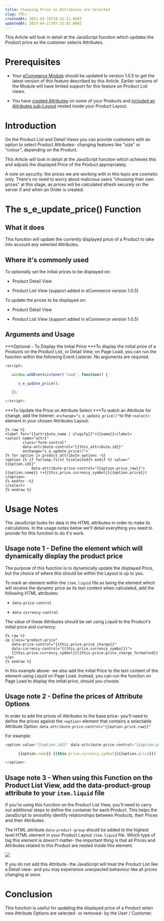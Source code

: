 ```yaml
---
title: Changing Price as Attributes are Selected
slug: 79lr-
createdAt: 2021-02-19T10:42:21.000Z
updatedAt: 2023-04-11T07:25:02.000Z
---
```


This Article will look in detail at the JavaScript function which updates the Product price as the customer selects Attributes.

# Prerequisites

*   Your [eCommerce Module](https://help.siteglide.com/article/200-getting-started-with-siteglide-ecommerce) should be updated to version 1.0.5 to get the latest version of this feature described by this Article. Earlier versions of the Module will have limited support for this feature on Product List views.&#x20;

*   You have [created Attributes](https://help.siteglide.com/article/188-products-attributes) on some of your Products and [included an Attributes sub-Layout](https://developers.siteglide.com/attribute-layouts) nested inside your Product Layout.&#x20;

# Introduction

&#x20;On the Product List and Detail Views you can provide customers with an option to select Product Attributes- changing features like "size" or "colour", depending on the Product.&#x20;

This Article will look in detail at the JavaScript function which achieves this and adjusts the displayed Price of the Product appropriately.&#x20;

A note on security: the prices we are working with in this topic are cosmetic only. There's no need to worry about malicious users "choosing their own prices" at this stage, as prices will be calculated afresh securely on the server if and when an Order is created.&#x20;

# The s\_e\_update\_price() Function

## What it does

&#x20;This function will update the currently displayed price of a Product to take into account any selected Attributes.&#x20;

## Where it's commonly used

&#x20;To optionally set the initial prices to be displayed on:

*   Product Detail View

*   Product List View (support added in eCommerce version 1.0.5)

To update the prices to be displayed on:

*   Product Detail View

*   Product List View (support added in eCommerce version 1.0.5)

## Arguments and Usage

&#x20;***Optional - To Display the Initial Price
***To display the initial price of a Products on the Product List, or Detail View, on Page Load, you can run the function within the following Event Listener. No arguments are required.

```javascript
<script>

   window.addEventListener('load', function() {

      s_e_update_price();

   });

</script>
```

&#x20;***To Update the Price on Attribute Select&#x20;
***To watch an Attribute for change, add the listener: `onchange="s_e_update_price()"`to the `<select>` element in your chosen Attributes Layout:

```liquid
{% raw %}
<label for="{{attribute_name | slugify}}">{{name}}</label>
<select name="attr1" 
        class="form-control" 
        data-attribute-control="{{this_attribute.id}}" 
        onchange="s_e_update_price()">
{% for option in product_attribute_options -%}
<option {% if forloop.first %}selected{% endif %} value="{{option.id}}" 
            data-attribute-price-control="{{option.price_raw}}">
{{option.name}} (+{{this.price.currency_symbol}}{{option.price}})
</option>
{% endfor -%}
</select>
{% endraw %}
```

# Usage Notes

&#x20;The JavaScript looks for data in the HTML attributes in order to make its calculations. In the usage notes below we'll detail everything you need to provide for this function to do it's work.&#x20;

## Usage note 1 - Define the element which will dynamically display the product price

&#x20;The purpose of this function is to dynamically update the displayed Price, but the choice of where this should be within the Layout is up to you.&#x20;

To mark an element within the `item.liquid` file as being the element which will receive the dynamic price as its text content when calculated, add the following HTML attributes:

*   `data-price-control`

*   `data-currency-control `

The value of these Attributes should be set using Liquid to the Product's initial price and currency:

```liquid
{% raw %}
<p class="product-price" 
   data-price-control="{{this.price.price_charge}}" 
   data-currency-control="{{this.price.currency_symbol}}">
   {{this.price.currency_symbol}}{{this.price.price_charge_formatted}}</p>
{% endraw %}
```

&#x20;In this example above- we also add the initial Price to the text content of the element using Liquid on Page Load. Instead, you can run the function on Page Load to display the initial price, should you choose.&#x20;

## Usage note 2 - Define the prices of Attribute Options

&#x20; In order to add the prices of Attributes to the base price- you'll need to define the prices against the `<option>` element that contains a selectable Attribute Option: `data-attribute-price-control="{{option.price.raw}}"`

For example:&#x20;

```javascript
<option value="{{option.id}}" data-attribute-price-control="{{option.price_raw}}">

      {{option.name}} {{this.price.currency_symbol}}{{option.price}})

</option>
```

## Usage note 3 - When using this Function on the Product List View, add the data-product-group attribute to your `item.liquid` file

&#x20;If you're using this function on the Product List View, you'll need to carry out additional steps to define the container for each Product. This helps the JavaScript to smoothly identify relationships between Products, their Prices and their Attributes.

The HTML attribute `data-product-group` should be added to the highest level HTML element in your Product Layout `item.liquid` file. Which type of tag this element is doesn't matter- the important thing is that all Prices and Attributes related to this Product are nested inside this element.

![](https://downloads.intercomcdn.com/i/o/248796334/de1f80c3303e3012fd1d464e/image.png)

If you do not add this Attribute- the JavaScript will treat the Product List like a Detail view- and you may experience unexpected behaviour like all prices changing at once.&#x20;

# Conclusion

This function is useful for updating the displayed price of a Product when new Attribute Options are selected- or removed- by the User / Customer.&#x20;